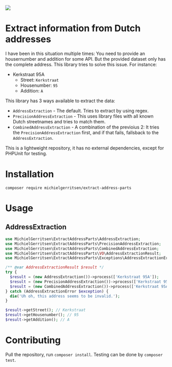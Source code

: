 ![](https://github.com/michielgerritsen/extract-address-parts/workflows/Test/badge.svg)

# Extract information from Dutch addresses

I have been in this situation multiple times: You need to provide an housernumber and addition for some API. But the provided dataset only has the complete address. This library tries to solve this issue. For instance:

- Kerkstraat 95A
  - Street: `Kerkstraat`
  - Housenumber: `95`
  - Addition: `A`
  
This library has 3 ways available to extract the data:
- `AddressExtraction` - The default. Tries to extract by using regex.
- `PrecisionAddressExtraction` - This uses library files with all known Dutch streetnames and tries to match them.
- `CombinedAddressExtraction` - A combination of the previoius 2: It tries the `PrecisionAddressExtraction` first, and if that fails, fallsback to the `AddressExtraction`.
  
This is a lightweight repository, it has no external dependencies, except for PHPUnit for testing.

# Installation

`composer require michielgerritsen/extract-address-parts`

# Usage

## AddressExtraction
```php
use MichielGerritsen\ExtractAddressParts\AddressExtraction;
use MichielGerritsen\ExtractAddressParts\PrecisionAddressExtraction;
use MichielGerritsen\ExtractAddressParts\CombinedAddressExtraction;
use MichielGerritsen\ExtractAddressParts\VO\AddressExtractionResult;
use MichielGerritsen\ExtractAddressParts\Exceptions\AddressExtractionError;

/** @var AddressExtractionResult $result */
try {
  $result = (new AddressExtraction())->process(['Kerkstraat 95A']);
  $result = (new PrecisionAddressExtraction())->process(['Kerkstraat 95A']);
  $result = (new CombinedAddressExtraction())->process(['Kerkstraat 95A']);
} catch (AddressExtractionError $exception) {
  die('Uh oh, this address seems to be invalid.');
}

$result->getStreet(); // Kerkstraat
$result->getHousenumber(); // 95
$result->getAddition(); // A
```

# Contributing

Pull the repository, run `composer install`. Testing can be done by `composer test`.

